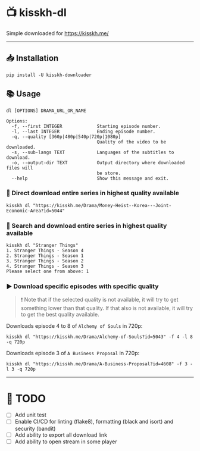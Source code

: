 # :tv: kisskh-dl

Simple downloaded for https://kisskh.me/

---

## :inbox_tray: Installation

```console
pip install -U kisskh-downloader
```

## :books: Usage

```console
dl [OPTIONS] DRAMA_URL_OR_NAME

Options:
  -f, --first INTEGER             Starting episode number.
  -l, --last INTEGER              Ending episode number.
  -q, --quality [360p|480p|540p|720p|1080p]
                                  Quality of the video to be downloaded.
  -s, --sub-langs TEXT            Languages of the subtitles to download.
  -o, --output-dir TEXT           Output directory where downloaded files will
                                  be store.
  --help                          Show this message and exit.
```

### :high_brightness: Direct download entire series in highest quality available

```console
kisskh dl "https://kisskh.me/Drama/Money-Heist--Korea---Joint-Economic-Area?id=5044"
```

### :mag_right: Search and download entire series in highest quality available

```console
kisskh dl "Stranger Things"
1. Stranger Things - Season 4
2. Stranger Things - Season 1
3. Stranger Things - Season 2
4. Stranger Things - Season 3
Please select one from above: 1
```

### :arrow_forward: Download specific episodes with specific quality

> :exclamation: Note that if the selected quality is not available, it will try to get something lower than that quality. If that also is not available, it will try to get the best quality available.

Downloads episode 4 to 8 of `Alchemy of Souls` in 720p:
```console
kisskh dl "https://kisskh.me/Drama/Alchemy-of-Souls?id=5043" -f 4 -l 8 -q 720p
```

Downloads episode 3 of `A Business Proposal` in 720p:
```console
kisskh dl "https://kisskh.me/Drama/A-Business-Proposal?id=4608" -f 3 -l 3 -q 720p
```

---

# :construction: TODO
- [ ] Add unit test
- [ ] Enable CI/CD for linting (flake8), formatting (black and isort) and security (bandit)
- [ ] Add ability to export all download link
- [ ] Add ability to open stream in some player
